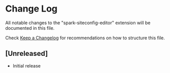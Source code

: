 # Change Log

All notable changes to the "spark-siteconfig-editor" extension will be documented in this file.

Check [Keep a Changelog](http://keepachangelog.com/) for recommendations on how to structure this file.

## [Unreleased]

- Initial release